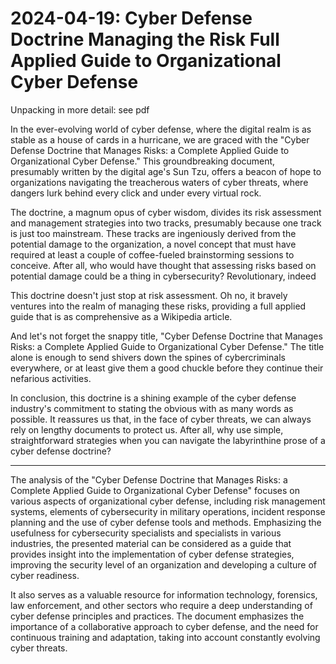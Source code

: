 # 2024-04-19: Cyber Defense Doctrine Managing the Risk Full Applied Guide to Organizational Cyber Defense

Unpacking in more detail: see pdf

In the ever-evolving world of cyber defense, where the digital realm is as stable as a house of cards in a hurricane, we are graced with the "Cyber Defense Doctrine that Manages Risks: a Complete Applied Guide to Organizational Cyber Defense." This groundbreaking document, presumably written by the digital age's Sun Tzu, offers a beacon of hope to organizations navigating the treacherous waters of cyber threats, where dangers lurk behind every click and under every virtual rock.

The doctrine, a magnum opus of cyber wisdom, divides its risk assessment and management strategies into two tracks, presumably because one track is just too mainstream. These tracks are ingeniously derived from the potential damage to the organization, a novel concept that must have required at least a couple of coffee-fueled brainstorming sessions to conceive. After all, who would have thought that assessing risks based on potential damage could be a thing in cybersecurity? Revolutionary, indeed

This doctrine doesn't just stop at risk assessment. Oh no, it bravely ventures into the realm of managing these risks, providing a full applied guide that is as comprehensive as a Wikipedia article. 

And let's not forget the snappy title, "Cyber Defense Doctrine that Manages Risks: a Complete Applied Guide to Organizational Cyber Defense." The title alone is enough to send shivers down the spines of cybercriminals everywhere, or at least give them a good chuckle before they continue their nefarious activities.

In conclusion, this doctrine is a shining example of the cyber defense industry's commitment to stating the obvious with as many words as possible. It reassures us that, in the face of cyber threats, we can always rely on lengthy documents to protect us. After all, why use simple, straightforward strategies when you can navigate the labyrinthine prose of a cyber defense doctrine?

-----

The analysis of the "Cyber Defense Doctrine that Manages Risks: a Complete Applied Guide to Organizational Cyber Defense" focuses on various aspects of organizational cyber defense, including risk management systems, elements of cybersecurity in military operations, incident response planning and the use of cyber defense tools and methods. Emphasizing the usefulness for cybersecurity specialists and specialists in various industries, the presented material can be considered as a guide that provides insight into the implementation of cyber defense strategies, improving the security level of an organization and developing a culture of cyber readiness. 

It also serves as a valuable resource for information technology, forensics, law enforcement, and other sectors who require a deep understanding of cyber defense principles and practices. The document emphasizes the importance of a collaborative approach to cyber defense, and the need for continuous training and adaptation, taking into account constantly evolving cyber threats.
